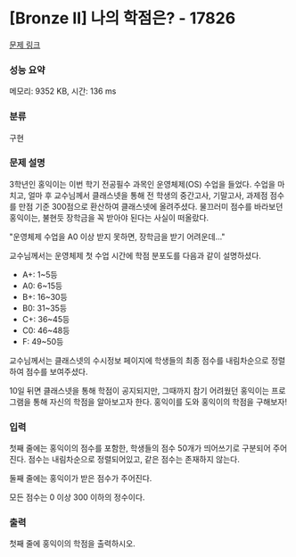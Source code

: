 # [Bronze II] 나의 학점은? - 17826 

[문제 링크](https://www.acmicpc.net/problem/17826) 

### 성능 요약

메모리: 9352 KB, 시간: 136 ms

### 분류

구현

### 문제 설명

<p>3학년인 홍익이는 이번 학기 전공필수 과목인 운영체제(OS) 수업을 들었다. 수업을 마치고, 얼마 후 교수님께서 클래스넷을 통해 전 학생의 중간고사, 기말고사, 과제점 점수를 만점 기준 300점으로 환산하여 클래스넷에 올려주셨다. 물끄러미 점수를 바라보던 홍익이는, 불현듯 장학금을 꼭 받아야 된다는 사실이 떠올랐다.</p>

<p>"운영체제 수업을 A0 이상 받지 못하면, 장학금을 받기 어려운데..."</p>

<p>교수님께서는 운영체제 첫 수업 시간에 학점 분포도를 다음과 같이 설명하셨다.</p>

<ul>
	<li>A+: 1~5등</li>
	<li>A0: 6~15등</li>
	<li>B+: 16~30등</li>
	<li>B0: 31~35등</li>
	<li>C+: 36~45등</li>
	<li>C0: 46~48등</li>
	<li>F: 49~50등</li>
</ul>

<p>교수님께서는 클래스넷의 수시정보 페이지에 학생들의 최종 점수를 내림차순으로 정렬하여 점수를 보여주셨다.</p>

<p>10일 뒤면 클래스넷을 통해 학점이 공지되지만, 그때까지 참기 어려웠던 홍익이는 프로그램을 통해 자신의 학점을 알아보고자 한다. 홍익이를 도와 홍익이의 학점을 구해보자!</p>

### 입력 

 <p>첫째 줄에는 홍익이의 점수를 포함한, 학생들의 점수 50개가 띄어쓰기로 구분되어 주어진다. 점수는 내림차순으로 정렬되어있고, 같은 점수는 존재하지 않는다.</p>

<p>둘째 줄에는 홍익이가 받은 점수가 주어진다.</p>

<p>모든 점수는 0 이상 300 이하의 정수이다.</p>

### 출력 

 <p>첫째 줄에 홍익이의 학점을 출력하시오.</p>

